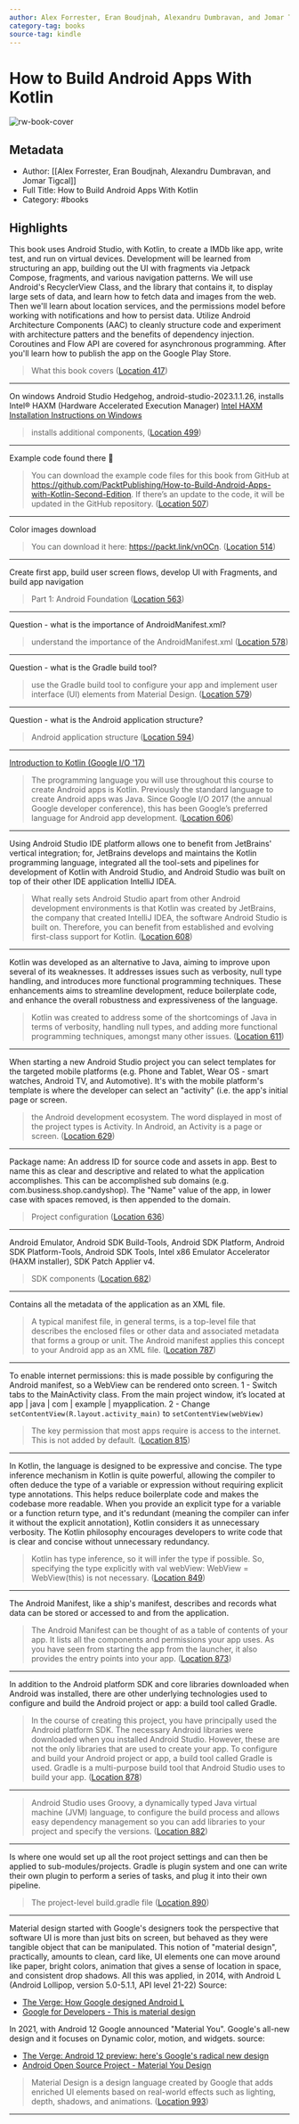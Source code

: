 ```yaml
---
author: Alex Forrester, Eran Boudjnah, Alexandru Dumbravan, and Jomar Tigcal
category-tag: books
source-tag: kindle
---
```


# How to Build Android Apps With Kotlin

![rw-book-cover](https://m.media-amazon.com/images/I/816f9tBDLbL._SY160.jpg)

## Metadata

- Author: [[Alex Forrester, Eran Boudjnah, Alexandru Dumbravan, and Jomar Tigcal]]
- Full Title: How to Build Android Apps With Kotlin
- Category: #books

## Highlights

This book uses Android Studio, with Kotlin, to create a IMDb like app, write test, and run on virtual devices. Development will be learned from structuring an app, building out the UI with fragments via Jetpack Compose, fragments, and various navigation patterns.
We will use Android's RecyclerView Class, and the library that contains it, to display large sets of data, and learn how to fetch data and images from the web.
Then we'll learn about location services, and the permissions model before working with notifications and how to persist data. Utilize Android Architecture Components (AAC) to cleanly structure code and experiment with architecture patters and the benefits of dependency injection. Coroutines and Flow API are covered for asynchronous programming.
After you'll learn how to publish the app on the Google Play Store.

> What this book covers ([Location 417](https://readwise.io/to_kindle?action=open&asin=B0BVZX4JHS&location=417))

---

On windows Android Studio Hedgehog, android-studio-2023.1.1.26, installs Intel® HAXM (Hardware Accelerated Execution Manager)
[Intel HAXM Installation Instructions on Windows](https://github.com/intel/haxm/wiki/Installation-Instructions-on-Windows)

> installs additional components, ([Location 499](https://readwise.io/to_kindle?action=open&asin=B0BVZX4JHS&location=499))

---

Example code found there 🙂

> You can download the example code files for this book from GitHub at <https://github.com/PacktPublishing/How-to-Build-Android-Apps-with-Kotlin-Second-Edition>. If there’s an update to the code, it will be updated in the GitHub repository. ([Location 507](https://readwise.io/to_kindle?action=open&asin=B0BVZX4JHS&location=507))

---

Color images download

> You can download it here: <https://packt.link/vnOCn>. ([Location 514](https://readwise.io/to_kindle?action=open&asin=B0BVZX4JHS&location=514))

---

Create first app, build user screen flows, develop UI with Fragments, and build app navigation

> Part 1: Android Foundation ([Location 563](https://readwise.io/to_kindle?action=open&asin=B0BVZX4JHS&location=563))

---

Question - what is the importance of AndroidManifest.xml?

> understand the importance of the AndroidManifest.xml ([Location 578](https://readwise.io/to_kindle?action=open&asin=B0BVZX4JHS&location=578))

---

Question - what is the Gradle build tool?

> use the Gradle build tool to configure your app and implement user interface (UI) elements from Material Design. ([Location 579](https://readwise.io/to_kindle?action=open&asin=B0BVZX4JHS&location=579))

---

Question - what is the Android application structure?

> Android application structure ([Location 594](https://readwise.io/to_kindle?action=open&asin=B0BVZX4JHS&location=594))

---

[Introduction to Kotlin (Google I/O '17)](https://www.youtube.com/watch?v=X1RVYt2QKQE&ab_channel=AndroidDevelopers)

> The programming language you will use throughout this course to create Android apps is Kotlin. Previously the standard language to create Android apps was Java. Since Google I/O 2017 (the annual Google developer conference), this has been Google’s preferred language for Android app development. ([Location 606](https://readwise.io/to_kindle?action=open&asin=B0BVZX4JHS&location=606))

---

Using Android Studio IDE platform allows one to benefit from JetBrains' vertical integration; for, JetBrains develops and maintains the Kotlin programming language, integrated all the tool-sets and pipelines for development of Kotlin with Android Studio, and Android Studio was built on top of their other IDE application IntelliJ IDEA.

> What really sets Android Studio apart from other Android development environments is that Kotlin was created by JetBrains, the company that created IntelliJ IDEA, the software Android Studio is built on. Therefore, you can benefit from established and evolving first-class support for Kotlin. ([Location 608](https://readwise.io/to_kindle?action=open&asin=B0BVZX4JHS&location=608))

---

Kotlin was developed as an alternative to Java, aiming to improve upon several of its weaknesses. It addresses issues such as verbosity, null type handling, and introduces more functional programming techniques. These enhancements aims to streamline development, reduce boilerplate code, and enhance the overall robustness and expressiveness of the language.

> Kotlin was created to address some of the shortcomings of Java in terms of verbosity, handling null types, and adding more functional programming techniques, amongst many other issues. ([Location 611](https://readwise.io/to_kindle?action=open&asin=B0BVZX4JHS&location=611))

---

When starting a new Android Studio project you can select templates for the targeted mobile platforms (e.g. Phone and Tablet, Wear OS - smart watches, Android TV, and Automotive). It's with the mobile platform's template is where the developer can select an "activity" (i.e. the app's initial page or screen.

> the Android development ecosystem. The word displayed in most of the project types is Activity. In Android, an Activity is a page or screen. ([Location 629](https://readwise.io/to_kindle?action=open&asin=B0BVZX4JHS&location=629))

---

Package name: An address ID for source code and assets in app. Best to name this as clear and descriptive and related to what the application accomplishes. This can be accomplished sub domains (e.g. com.business.shop.candyshop). The "Name" value of the app, in lower case with spaces removed, is then appended to the domain.

> Project configuration ([Location 636](https://readwise.io/to_kindle?action=open&asin=B0BVZX4JHS&location=636))

---

Android Emulator, Android SDK Build-Tools, Android SDK Platform, Android SDK Platform-Tools, Android SDK Tools, Intel x86 Emulator Accelerator (HAXM installer), SDK Patch Applier v4.

> SDK components ([Location 682](https://readwise.io/to_kindle?action=open&asin=B0BVZX4JHS&location=682))

---

Contains all the metadata of the application as an XML file.

> A typical manifest file, in general terms, is a top-level file that describes the enclosed files or other data and associated metadata that forms a group or unit. The Android manifest applies this concept to your Android app as an XML file. ([Location 787](https://readwise.io/to_kindle?action=open&asin=B0BVZX4JHS&location=787))

---

To enable internet permissions: this is made possible by configuring the Android manifest, so a WebView can be rendered onto screen.
1 - Switch tabs to the MainActivity class. From the main project window, it’s located at app | java | com | example | myapplication.
2 - Change `setContentView(R.layout.activity_main)` to `setContentView(webView)`

> The key permission that most apps require is access to the internet. This is not added by default. ([Location 815](https://readwise.io/to_kindle?action=open&asin=B0BVZX4JHS&location=815))

---

In Kotlin, the language is designed to be expressive and concise. The type inference mechanism in Kotlin is quite powerful, allowing the compiler to often deduce the type of a variable or expression without requiring explicit type annotations. This helps reduce boilerplate code and makes the codebase more readable.
When you provide an explicit type for a variable or a function return type, and it's redundant (meaning the compiler can infer it without the explicit annotation), Kotlin considers it as unnecessary verbosity. The Kotlin philosophy encourages developers to write code that is clear and concise without unnecessary redundancy.

> Kotlin has type inference, so it will infer the type if possible. So, specifying the type explicitly with val webView: WebView = WebView(this) is not necessary. ([Location 849](https://readwise.io/to_kindle?action=open&asin=B0BVZX4JHS&location=849))

---

The Android Manifest, like a ship's manifest, describes and records what data
can be stored or accessed to and from the application.

> The Android Manifest can be thought of as a table of contents of your app. It lists all the components and permissions your app uses. As you have seen from starting the app from the launcher, it also provides the entry points into your app. ([Location 873](https://readwise.io/to_kindle?action=open&asin=B0BVZX4JHS&location=873))

---

In addition to the Android platform SDK and core libraries downloaded when
Android was installed, there are other underlying technologies used to configure
and build the Android project or app: a build tool called Gradle.

> In the course of creating this project, you have principally used the Android platform SDK. The necessary Android libraries were downloaded when you installed Android Studio. However, these are not the only libraries that are used to create your app. To configure and build your Android project or app, a build tool called Gradle is used. Gradle is a multi-purpose build tool that Android Studio uses to build your app. ([Location 878](https://readwise.io/to_kindle?action=open&asin=B0BVZX4JHS&location=878))

---

> Android Studio uses Groovy, a dynamically typed Java virtual machine (JVM) language, to configure the build process and allows easy dependency management so you can add libraries to your project and specify the versions. ([Location 882](https://readwise.io/to_kindle?action=open&asin=B0BVZX4JHS&location=882))

---

Is where one would set up all the root project settings and can then be applied to sub-modules/projects. Gradle is plugin system and one can write their own plugin to perform a series of tasks, and plug it into their own pipeline.

> The project-level build.gradle file ([Location 890](https://readwise.io/to_kindle?action=open&asin=B0BVZX4JHS&location=890))

---

Material design started with Google's designers took the perspective that software UI is
more than just bits on screen, but behaved as they were tangible object that can be
manipulated. This notion of "material design", practically, amounts to clean, card like,
UI elements one can move around like paper, bright colors, animation that gives a sense of
location in space, and consistent drop shadows. All this was applied, in 2014, with Android L
(Android Lollipop, version 5.0-5.1.1, API level 21-22)
Source:

- [The Verge: How Google designed Android L](https://www.youtube.com/watch?v=VcG7XtVOCX8&ab_channel=TheVerge)
- [Google for Developers - This is material design](https://developers.googleblog.com/2014/06/this-is-material-design.html)

In 2021, with Android 12 Google announced "Material You".
Google's all-new design and it focuses on Dynamic color, motion, and widgets.
source:

- [The Verge: Android 12 preview: here's Google's radical new design](https://www.youtube.com/watch?v=NrPBGglB4x8&ab_channel=TheVerge)
- [Android Open Source Project - Material You Design](https://source.android.com/docs/core/display/material)

> Material Design is a design language created by Google that adds enriched UI elements based on real-world effects such as lighting, depth, shadows, and animations. ([Location 993](https://readwise.io/to_kindle?action=open&asin=B0BVZX4JHS&location=993))

---
